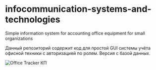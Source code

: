 # infocommunication-systems-and-technologies
Simple information system for accounting office equipment for small organizations

Данный репозиторий содержит код для простой GUI системы учёта офисной техники с авторизацией по ролям.
Версия с базой данных.



![Office Tracker КП](https://github.com/sgsoul/infocommunication-systems-and-technologies/assets/93263659/f142f7e5-f279-44d5-af80-ddded29e6062)
